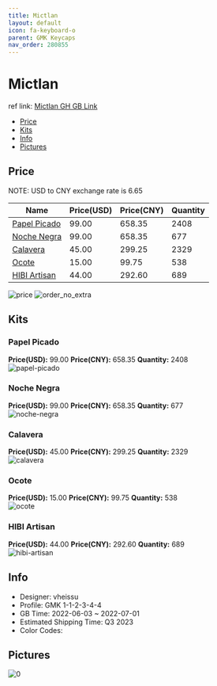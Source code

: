 ```yaml
---
title: Mictlan 
layout: default
icon: fa-keyboard-o
parent: GMK Keycaps
nav_order: 280855
---
```


# Mictlan 

ref link: [Mictlan GH GB Link](https://geekhack.org/index.php?topic=117389.0)

* [Price](#price)
* [Kits](#kits)
* [Info](#info)
* [Pictures](#pictures)

## Price

NOTE: USD to CNY exchange rate is 6.65

| Name          | Price(USD)   |  Price(CNY) | Quantity |
| ------------- | ------------ |  ---------- | -------- |
|[Papel Picado](#papel-picado)|99.00|658.35|2408|
|[Noche Negra](#noche-negra)|99.00|658.35|677|
|[Calavera](#calavera)|45.00|299.25|2329|
|[Ocote](#ocote)|15.00|99.75|538|
|[HIBI Artisan](#hibi-artisan)|44.00|292.60|689|

<img src="{{ 'assets/images/gmk-keycaps/Mictlan/price.png' | relative_url }}" alt="price" class="image featured">
<img src="{{ 'assets/images/gmk-keycaps/Mictlan/order_no_extra.png' | relative_url }}" alt="order_no_extra" class="image featured">

## Kits
### Papel Picado  
**Price(USD):** 99.00	**Price(CNY):** 658.35	**Quantity:** 2408  
<img src="{{ 'assets/images/gmk-keycaps/Mictlan/kits_pics/papel-picado.png' | relative_url }}" alt="papel-picado" class="image featured">

### Noche Negra  
**Price(USD):** 99.00	**Price(CNY):** 658.35	**Quantity:** 677  
<img src="{{ 'assets/images/gmk-keycaps/Mictlan/kits_pics/noche-negra.png' | relative_url }}" alt="noche-negra" class="image featured">

### Calavera  
**Price(USD):** 45.00	**Price(CNY):** 299.25	**Quantity:** 2329  
<img src="{{ 'assets/images/gmk-keycaps/Mictlan/kits_pics/calavera.png' | relative_url }}" alt="calavera" class="image featured">

### Ocote  
**Price(USD):** 15.00	**Price(CNY):** 99.75	**Quantity:** 538  
<img src="{{ 'assets/images/gmk-keycaps/Mictlan/kits_pics/ocote.png' | relative_url }}" alt="ocote" class="image featured">

### HIBI Artisan  
**Price(USD):** 44.00	**Price(CNY):** 292.60	**Quantity:** 689  
<img src="{{ 'assets/images/gmk-keycaps/Mictlan/kits_pics/hibi-artisan.jpg' | relative_url }}" alt="hibi-artisan" class="image featured">

## Info
* Designer: vheissu  
* Profile: GMK 1-1-2-3-4-4  
* GB Time: 2022-06-03 ~ 2022-07-01  
* Estimated Shipping Time: Q3 2023  
* Color Codes:  


## Pictures  
<img src="{{ 'assets/images/gmk-keycaps/Mictlan/rendering_pics/0.jpg' | relative_url }}" alt="0" class="image featured">
